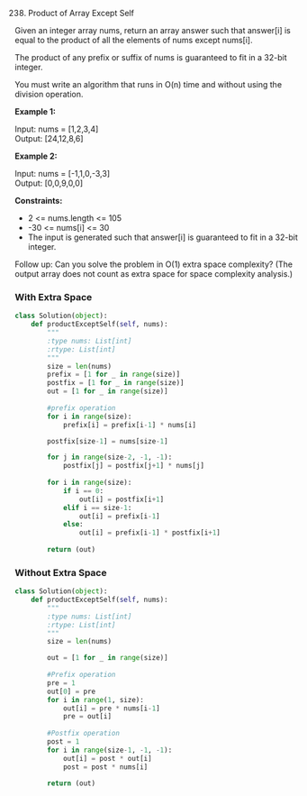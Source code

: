 238. Product of Array Except Self

Given an integer array nums, return an array answer such that answer[i] is equal to the product of all the elements of nums except nums[i].

The product of any prefix or suffix of nums is guaranteed to fit in a 32-bit integer.

You must write an algorithm that runs in O(n) time and without using the division operation.

**Example 1:**

Input: nums = [1,2,3,4]  
Output: [24,12,8,6]

**Example 2:**

Input: nums = [-1,1,0,-3,3]  
Output: [0,0,9,0,0]  
 

**Constraints:**

* 2 <= nums.length <= 105
* -30 <= nums[i] <= 30
* The input is generated such that answer[i] is guaranteed to fit in a 32-bit integer.  

Follow up: Can you solve the problem in O(1) extra space complexity? (The output array does not count as extra space for space complexity analysis.)

### With Extra Space

```python
class Solution(object):
    def productExceptSelf(self, nums):
        """
        :type nums: List[int]
        :rtype: List[int]
        """
        size = len(nums)
        prefix = [1 for _ in range(size)]
        postfix = [1 for _ in range(size)]
        out = [1 for _ in range(size)]
        
        #prefix operation
        for i in range(size):
            prefix[i] = prefix[i-1] * nums[i]

        postfix[size-1] = nums[size-1]

        for j in range(size-2, -1, -1):
            postfix[j] = postfix[j+1] * nums[j]
        
        for i in range(size):
            if i == 0:
                out[i] = postfix[i+1]
            elif i == size-1:
                out[i] = prefix[i-1]
            else:
                out[i] = prefix[i-1] * postfix[i+1]
        
        return (out)
```

### Without Extra Space

```python
class Solution(object):
    def productExceptSelf(self, nums):
        """
        :type nums: List[int]
        :rtype: List[int]
        """
        size = len(nums)

        out = [1 for _ in range(size)]
        
        #Prefix operation
        pre = 1
        out[0] = pre
        for i in range(1, size):
            out[i] = pre * nums[i-1]
            pre = out[i]
        
        #Postfix operation
        post = 1
        for i in range(size-1, -1, -1):
            out[i] = post * out[i]
            post = post * nums[i]
        
        return (out)
```